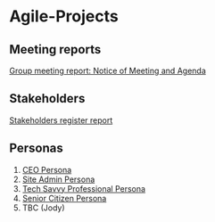 # Agile-Projects

## Meeting reports
[Group meeting report: Notice of Meeting and Agenda](https://github.com/jo3al3x/Agile-Projects/blob/main/docs/Group%20Meeting%20Report%20template.docx)

## Stakeholders
[Stakeholders register report](https://github.com/jo3al3x/Agile-Projects/blob/main/docs/Stakeholder%20register%20sample.pdf)


## Personas 
1. [CEO Persona](https://github.com/jo3al3x/Agile-Projects/blob/main/docs/PERSONA-Ceo.pdf)
2. [Site Admin Persona](https://github.com/jo3al3x/Agile-Projects/blob/main/docs/PERSONA%20Site%20Admin.pdf)
3. [Tech Savvy Professional Persona](https://github.com/jo3al3x/Agile-Projects/blob/main/docs/PERSONA%20-%20Tech%20Savvy%20Professional%20(1).pdf)
4. [Senior Citizen Persona](https://github.com/jo3al3x/Agile-Projects/blob/main/docs/PERSONA%20-%20Senior%20Citizen.pdf)
5. TBC (Jody)
